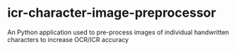 icr-character-image-preprocessor
================================

An Python application used to pre-process images of individual handwritten characters to increase OCR/ICR accuracy